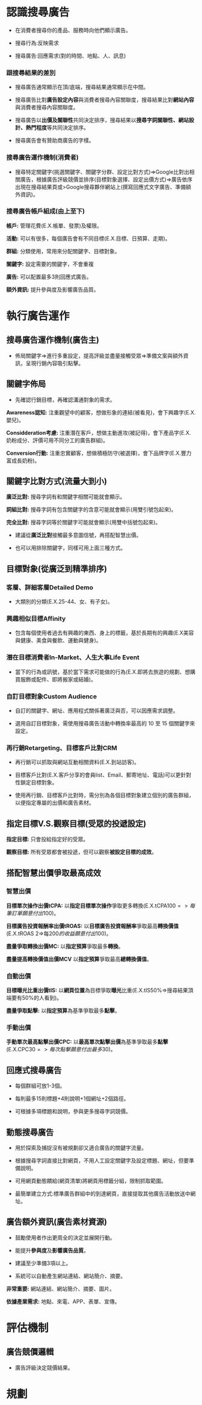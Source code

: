 # 認識搜尋廣告

* 在消費者搜尋你的產品、服務時向他們顯示廣告。

* 搜尋行為:反映需求

* 搜尋廣告:回應需求(對的時間、地點、人、訊息)

### 跟搜尋結果的差別

* 搜尋廣告通常顯示在頂/底端，搜尋結果通常顯示在中間。

* 搜尋廣告比對**廣告設定內容**與消費者搜尋內容關聯度，搜尋結果比對**網站內容**與消費者搜尋內容關聯度。

* 搜尋廣告以**出價及關聯性**共同決定排序，搜尋結果以**搜尋字詞關聯性、網站設計、熱門程度**等共同決定排序。

* 搜尋廣告會有贊助商廣告的字樣。

### 搜尋廣告運作機制(消費者)

* 搜尋特定關鍵字(挑選關鍵字、關鍵字分群、設定比對方式)=>Google比對出相關廣告，根據廣告評級競價並排序(目標對象選擇、設定出價方式)=>廣告依序出現在搜尋結果頁或>Google搜尋夥伴網站上(撰寫回應式文字廣告、準備額外資訊)。

### 搜尋廣告帳戶組成(由上至下)

**帳戶:** 管理花費(E.X.帳單、發票)及權限。

**活動:** 可以有很多，每個廣告會有不同目標(E.X.目標、日預算、走期)。

**群組:** 分類使用，常用來分配關鍵字、目標對象。

**關鍵字:** 設定需要的關鍵字，不會重複

**廣告:** 可以配置最多3則回應式廣告。

**額外資訊:** 提升參與度及影響廣告品質。

# 執行廣告運作

## 搜尋廣告運作機制(廣告主)

* 佈局關鍵字=>進行多重設定，提高評級並盡量接觸受眾=>準備文案與額外資訊，呈現行銷內容吸引點擊。

## 關鍵字佈局

* 先確認行銷目標，再確認溝通對象的需求。

**Awareness認知:** 注重觀望中的顧客，想做形象的連結(被看見)，會下興趣字(E.X.嬰兒)。

**Considderation考慮:** 注重潛在客戶，想做主動進攻(被記得)，會下產品字(E.X.奶粉成分、評價可用不同分工的廣告群組)。

**Conversion行動:** 注重忠實顧客，想做積極防守(被選擇)，會下品牌字(E.X.豐力富成長奶粉)。

## 關鍵字比對方式(流量大到小)

**廣泛比對:** 搜尋字詞有和關鍵字相關可能就會顯示。

**詞組比對:** 搜尋字詞有包含關鍵字的含意可能就會顯示(用雙引號包起來)。

**完全比對:** 搜尋字詞等於關鍵字可能就會顯示(用雙中括號包起來)。

* 建議從**廣泛比對**接觸最多意圖信號，再搭配智慧出價。

* 也可以用排除關鍵字，同樣可用上面三種方式。

## 目標對象(從廣泛到精準排序)

### 客層、詳細客層Detailed Demo

* 大類別的分類(E.X.25-44、女、有子女)。

### 興趣相似目標Affinity

* 包含每個使用者過去有興趣的東西、身上的標籤，基於長期有的興趣(E.X美容與健康、美食與餐飲、運動與健身)。

### 潛在目標消費者In-Market、人生大事Life Event

* 當下的行為或訊號，基於當下需求可能做的行為(E.X.即將去旅遊的規劃、想購買服飾或配件、即將搬家或結婚)。

### 自訂目標對象Custom Audience

* 自訂的關鍵字、網址、應用程式關係著廣泛與否，可以因應需求調整。

* 選用自訂目標對象，需使用搜尋廣告活動中轉換率最高的 10 至 15 個關鍵字來設定。

### 再行銷Retargeting、目標客戶比對CRM

* 再行銷可以抓取與網站互動相關資料(E.X.到站訪客)。

* 目標客戶比對(E.X.客戶分享的會員list、Email、郵寄地址、電話)可以更針對性鎖定目標對象。

* 使用再行銷、目標客戶比對時，需分別為各個目標對象建立個別的廣告群組，以便指定專屬的出價和廣告素材。

## 指定目標V.S.觀察目標(受眾的投遞設定)

**指定目標:** 只會投給指定好的受眾。

**觀察目標:** 所有受眾都會被投遞，但可以觀察**被設定目標的成效**。

## 搭配智慧出價爭取最高成效

### 智慧出價

**目標單次操作出價tCPA:** 以**指定目標單次操作**爭取更多轉換(E.X.tCPA$100=>每筆訂單願意付出$100)。

**目標廣告投資報酬率出價tROAS:** 以**目標廣告投資報酬率**爭取最高**轉換價值**(E.X.tROAS 2=>每$200的收益願意付出$100)。

**盡量爭取轉換出價MC:** 以**指定預算**爭取最多**轉換**。

**盡量提高轉換價值出價MCV** 以**指定預算**爭取最高**總轉換價值**。

### 自動出價

**目標曝光比重出價tIS:** 以**網頁位置**為目標爭取**曝光**比重(E.X.tIS50%=>搜尋結果頂端要有50%的人看到)。

**盡量爭取點擊:** 以**指定預算**為基準爭取最多**點擊**。

### 手動出價

**手動單次最高點擊出價CPC:** 以**最高單次點擊出價**為基準爭取最多**點擊**(E.X.CPC$30=>每次點擊願意付出最多$30)。

## 回應式搜尋廣告

* 每個群組可放1-3個。

* 每則最多15則標題+4則說明+1個網址+2個路徑。

* 可根據多項標題和說明，參與更多搜尋字詞競價。

## 動態搜尋廣告

* 用於探索及捕捉沒有被規劃卻又適合廣告的關鍵字流量。

* 根據搜尋字詞直接比對網頁，不用人工設定關鍵字及設定標題、網址，但要準備說明。

* 可用網頁動態饋給(網頁清單)將網頁用標籤分組，限制抓取範圍。

* 最簡單建立方式:標準廣告群組中的到達網頁，直接提取其他廣告活動放送中網址。

## 廣告額外資訊(廣告素材資源)

* 鼓勵使用者作出更周全的決定並展開行動。

* 能提升**參與度**及**影響廣告品質**。

* 建議至少準備3項以上。

* 系統可以自動產生網站連結、網站簡介、摘要。

**非常重要:** 網站連結、網站簡介、摘要、圖片。

**依據產業需求:** 地點、來電、APP、表單、宣傳。

# 評估機制

## 廣告競價邏輯

* 廣告評級決定競價結果。

# 規劃
